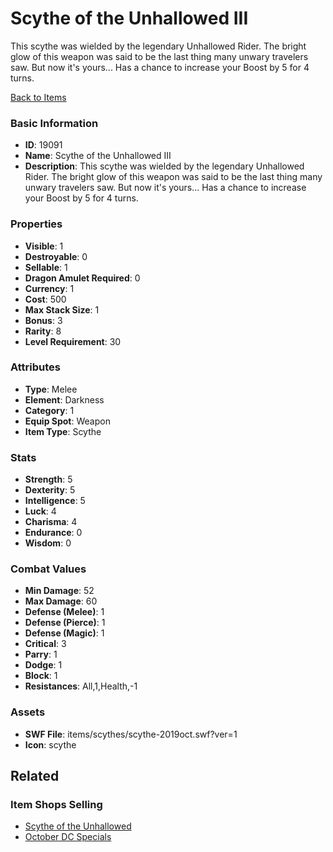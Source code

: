 # Scythe of the Unhallowed III

This scythe was wielded by the legendary Unhallowed Rider. The bright glow of this weapon was said to be the last thing many unwary travelers saw. But now it's yours... Has a chance to increase your Boost by 5 for 4 turns.

[Back to Items](../items.md)

### Basic Information

- **ID**: 19091
- **Name**: Scythe of the Unhallowed III
- **Description**: This scythe was wielded by the legendary Unhallowed Rider. The bright glow of this weapon was said to be the last thing many unwary travelers saw. But now it&#039;s yours... Has a chance to increase your Boost by 5 for 4 turns.

### Properties

- **Visible**: 1
- **Destroyable**: 0
- **Sellable**: 1
- **Dragon Amulet Required**: 0
- **Currency**: 1
- **Cost**: 500
- **Max Stack Size**: 1
- **Bonus**: 3
- **Rarity**: 8
- **Level Requirement**: 30

### Attributes

- **Type**: Melee
- **Element**: Darkness
- **Category**: 1
- **Equip Spot**: Weapon
- **Item Type**: Scythe

### Stats

- **Strength**: 5
- **Dexterity**: 5
- **Intelligence**: 5
- **Luck**: 4
- **Charisma**: 4
- **Endurance**: 0
- **Wisdom**: 0

### Combat Values

- **Min Damage**: 52
- **Max Damage**: 60
- **Defense (Melee)**: 1
- **Defense (Pierce)**: 1
- **Defense (Magic)**: 1
- **Critical**: 3
- **Parry**: 1
- **Dodge**: 1
- **Block**: 1
- **Resistances**: All,1,Health,-1

### Assets

- **SWF File**: items/scythes/scythe-2019oct.swf?ver=1
- **Icon**: scythe

## Related

### Item Shops Selling

- [Scythe of the Unhallowed](../item-shops/643-scythe-of-the-unhallowed.md)
- [October DC Specials](../item-shops/680-october-dc-specials.md)

